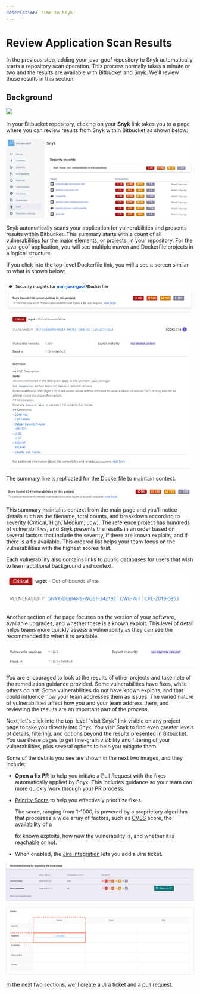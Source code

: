 ```yaml
---
description: Time to Snyk!
---
```


# Review Application Scan Results

In the previous step, adding your java-goof repository to Snyk automatically starts a repository scan operation.  This process normally takes a minute or two and the results are available with Bitbucket and Snyk.   We'll review those results in this section.

## Background

![](https://partner-workshop-assets.s3.us-east-2.amazonaws.com/snyk-opensource-01.png)

In your Bitbucket repository, clicking on your **Snyk** link takes you to a page where you can review results from Snyk within Bitbucket as shown below:

![](<../../../../.gitbook/assets/image (73).png>)

Snyk automatically scans your application for vulnerabilities and presents results within Bitbucket.  This summary starts with a count of all vulnerabilities for the major elements, or projects, in your repository.  For the java-goof application, you will see multiple maven and Dockerfile projects in a logical structure.

If you click into the top-level Dockerfile link, you will a see a screen similar to what is shown below:

![](<../../../../.gitbook/assets/image (81).png>)

The summary line is replicated for the Dockerfile to maintain context.&#x20;

![](<../../../../.gitbook/assets/image (83) (1).png>)

This summary maintains context from the main page and you'll notice details such as the filename, total counts, and breakdown according to severity (Critical, High, Medium, Low).  The reference project has hundreds of vulnerabilities, and Snyk presents the results in an order based on several factors that include the severity, if there are known exploits, and if there is a fix available.  This ordered list helps your team focus on the vulnerabilities with the highest scores first.

Each vulnerability also contains links to public databases for users that wish to learn additional background and context. &#x20;

![](<../../../../.gitbook/assets/image (82).png>)

Another section of the page focuses on the version of your software, available upgrades, and whether there is a known exploit.  This level of detail helps teams more quickly assess a vulnerability as they can see the recommended fix when it is available.

![](<../../../../.gitbook/assets/image (85).png>)

You are encouraged to look at the results of other projects and take note of the remediation guidance provided.  Some vulnerabilities have fixes, while others do not.  Some vulnerabilities do not have known exploits, and that could influence how your team addresses them as issues.  The varied nature of vulnerabilities affect how you and your team address them, and reviewing the results are an important part of the process.

Next, let's click into the top-level "visit Snyk" link visible on any project page to take you directly into Snyk.  You visit Snyk to find even greater levels of details, filtering, and options beyond the results presented in Bitbucket.  You use these pages to get fine-grain visibility and filtering of your vulnerabilities, plus several options to help you mitigate them.

Some of the details you see are shown in the next two images, and they include:

* **Open a fix PR** to help you initiate a Pull Request with the fixes automatically applied by Snyk.  This includes guidance so your team can more quickly work through your PR process.
*   [Priority Score](https://snyk.io/blog/snyks-developer-first-prioritization-capabilities/) to help you effectively prioritize fixes.

    The score, ranging from 1-1000, is powered by a proprietary algorithm that processes a wide array of factors, such as [CVSS](https://www.first.org/cvss/) score, the availability of a

    fix known exploits, how new the vulnerability is, and whether it is reachable or not.
* When enabled, the [Jira integration](https://snyk.io/blog/jira-integration/) lets you add a Jira ticket.

![](<../../../../.gitbook/assets/image (86).png>)

![](<../../../../.gitbook/assets/image (66).png>)

In the next two sections, we'll create a Jira ticket and a pull request.
